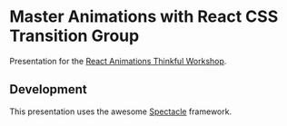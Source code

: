 Master Animations with React CSS Transition Group
===============================================

Presentation for the [React Animations Thinkful Workshop](https://open-sessions.thinkful.com/workshops/master-animations-with-react-css-transition-group-996/).

## Development

This presentation uses the awesome
[Spectacle](https://github.com/FormidableLabs/spectacle) framework.

